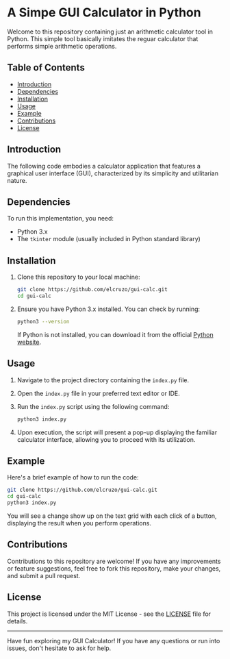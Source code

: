 # A Simpe GUI Calculator in Python

Welcome to this repository containing just an arithmetic calculator tool in Python. This simple tool basically imitates the reguar calculator that performs simple arithmetic operations.

## Table of Contents

- [Introduction](#introduction)
- [Dependencies](#dependencies)
- [Installation](#installation)
- [Usage](#usage)
- [Example](#example)
- [Contributions](#contributions)
- [License](#license)

## Introduction

The following code embodies a calculator application that features a graphical user interface (GUI), characterized by its simplicity and utilitarian nature.

## Dependencies

To run this implementation, you need:

- Python 3.x
- The `tkinter` module (usually included in Python standard library)

## Installation

1. Clone this repository to your local machine:

   ```bash
   git clone https://github.com/elcruzo/gui-calc.git
   cd gui-calc
   ```

2. Ensure you have Python 3.x installed. You can check by running:

   ```bash
   python3 --version
   ```

   If Python is not installed, you can download it from the official [Python website](https://www.python.org/downloads/).

## Usage

1. Navigate to the project directory containing the `index.py` file.

2. Open the `index.py` file in your preferred text editor or IDE.

3. Run the `index.py` script using the following command:

   ```bash
   python3 index.py
   ```

6. Upon execution, the script will present a pop-up displaying the familiar calculator interface, allowing you to proceed with its utilization.

## Example

Here's a brief example of how to run the code:

```bash
git clone https://github.com/elcruzo/gui-calc.git
cd gui-calc
python3 index.py
```

You will see a change show up on the text grid with each click of a button, displaying the result when you perform operations.

## Contributions

Contributions to this repository are welcome! If you have any improvements or feature suggestions, feel free to fork this repository, make your changes, and submit a pull request.

## License

This project is licensed under the MIT License - see the [LICENSE](LICENSE) file for details.

---

Have fun exploring my GUI Calculator! If you have any questions or run into issues, don't hesitate to ask for help.
